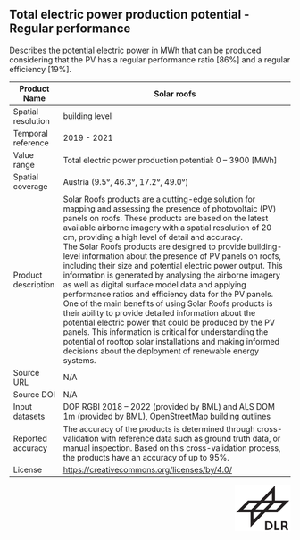 ## Total electric power production potential - Regular performance

Describes the potential electric power in MWh that can be produced considering that the PV has a regular performance ratio [86%] and a regular efficiency [19%].

|Product Name| Solar roofs |
| --- | --- |
| Spatial resolution |  building level |
| Temporal reference | 2019 - 2021 |
| Value range | Total electric power production potential: 0 – 3900 [MWh] |
| Spatial coverage | Austria (9.5°, 46.3°, 17.2°, 49.0°) |
| Product description | Solar Roofs products are a cutting-edge solution for mapping and assessing the presence of photovoltaic (PV) panels on roofs. These products are based on the latest available airborne imagery with a spatial resolution of 20 cm, providing a high level of detail and accuracy.<br>The Solar Roofs products are designed to provide building-level information about the presence of PV panels on roofs, including their size and potential electric power output. This information is generated by analysing the airborne imagery as well as digital surface model data and applying performance ratios and efficiency data for the PV panels. One of the main benefits of using Solar Roofs products is their ability to provide detailed information about the potential electric power that could be produced by the PV panels. This information is critical for understanding the potential of rooftop solar installations and making informed decisions about the deployment of renewable energy systems.|
| Source URL | N/A |
| Source DOI | N/A |
| Input datasets | DOP RGBI 2018 – 2022 (provided by BML) and ALS DOM 1m (provided by BML), OpenStreetMap building outlines |
| Reported accuracy | The accuracy of the products is determined through cross-validation with reference data such as ground truth data, or manual inspection. Based on this cross-validation process, the products have an accuracy of up to 95%.|
| License | https://creativecommons.org/licenses/by/4.0/|

<div style="width: 100%;"><img style="width:100px; float:right;" src="https://raw.githubusercontent.com/eurodatacube/eodash-assets/main/collections/gtif-logos/dlr_no_text.png"></img></div>
